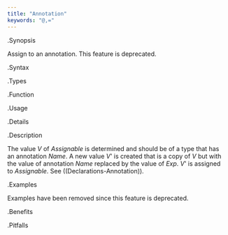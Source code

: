 ```yaml
---
title: "Annotation"
keywords: "@,="
---
```


.Synopsis

Assign to an annotation. This feature is deprecated.

.Syntax

.Types

.Function
       
.Usage

.Details

.Description

The value _V_ of _Assignable_ is determined and should be of a type that has an annotation _Name_.
A new value _V_' is created that is a copy of _V_ but with the value of annotation _Name_ replaced by the value of _Exp_.
_V_' is assigned to _Assignable_.
See ((Declarations-Annotation)).

.Examples

Examples have been removed since this feature is deprecated.

.Benefits

.Pitfalls

